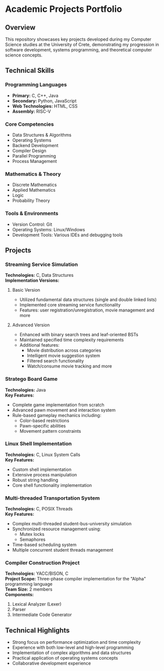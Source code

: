 # Academic Projects Portfolio

## Overview
This repository showcases key projects developed during my Computer Science studies at the University of Crete, demonstrating my progression in software development, systems programming, and theoretical computer science concepts.

## Technical Skills
### Programming Languages
- **Primary:** C, C++, Java
- **Secondary:** Python, JavaScript
- **Web Technologies:** HTML, CSS
- **Assembly:** RISC-V

### Core Competencies
- Data Structures & Algorithms
- Operating Systems
- Backend Development
- Compiler Design
- Parallel Programming
- Process Management

### Mathematics & Theory
- Discrete Mathematics
- Applied Mathematics
- Logic
- Probability Theory

### Tools & Environments
- Version Control: Git
- Operating Systems: Linux/Windows
- Development Tools: Various IDEs and debugging tools

## Projects

### Streaming Service Simulation
**Technologies:** C, Data Structures  
**Implementation Versions:**
1. Basic Version
   - Utilized fundamental data structures (single and double linked lists)
   - Implemented core streaming service functionality
   - Features: user registration/unregistration, movie management and more
   
2. Advanced Version
   - Enhanced with binary search trees and leaf-oriented BSTs
   - Maintained specified time complexity requirements
   - Additional features:
     - Movie distribution across categories
     - Intelligent movie suggestion system
     - Filtered search functionality
     - Watch/consume movie tracking and more

### Stratego Board Game
**Technologies:** Java  
**Key Features:**
- Complete game implementation from scratch
- Advanced pawn movement and interaction system
- Rule-based gameplay mechanics including:
  - Color-based restrictions
  - Pawn-specific abilities
  - Movement pattern constraints

### Linux Shell Implementation
**Technologies:** C, Linux System Calls  
**Key Features:**
- Custom shell implementation
- Extensive process manipulation
- Robust string handling
- Core shell functionality implementation

### Multi-threaded Transportation System
**Technologies:** C, POSIX Threads  
**Key Features:**
- Complex multi-threaded student-bus-university simulation
- Synchronized resource management using:
  - Mutex locks
  - Semaphores
- Time-based scheduling system
- Multiple concurrent student threads management

### Compiler Construction Project
**Technologies:** YACC/BISON, C  
**Project Scope:** Three-phase compiler implementation for the "Alpha" programming language  
**Team Size:** 2 members  
**Components:**
1. Lexical Analyzer (Lexer)
2. Parser
3. Intermediate Code Generator


## Technical Highlights
- Strong focus on performance optimization and time complexity
- Experience with both low-level and high-level programming
- Implementation of complex algorithms and data structures
- Practical application of operating systems concepts
- Collaborative development experience
